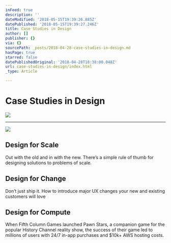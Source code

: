 ```yaml
---
inFeed: true
description: ''
dateModified: '2018-05-15T19:39:26.885Z'
datePublished: '2018-05-15T19:39:27.246Z'
title: Case Studies in Design
author: []
publisher: {}
via: {}
sourcePath: _posts/2018-04-28-case-studies-in-design.md
hasPage: true
starred: false
datePublishedOriginal: '2018-04-28T18:38:00.048Z'
url: case-studies-in-design/index.html
_type: Article

---
```

# Case Studies in Design
![](https://the-grid-user-content.s3-us-west-2.amazonaws.com/d9253303-fd84-42ef-bd8b-979865ce1d19.jpg)

---

<article style=""><img src="https://s3-us-west-2.amazonaws.com/the-grid-img/p/eb4b0b645b110f5ac0a8d4290f2c4eb952c2aebb.jpg" /><h1>Design for Scale</h1><p>Out with the old and in with the new. There’s a simple rule of thumb for designing solutions to problems of scale.</p></article>

<article style=""><h1>Design for Change</h1><p>Don’t just ship it. How to introduce major UX changes your new and existing customers will love</p></article>

<article style=""><h1>Design for Compute</h1><p>When Fifth Column Games launched Pawn Stars, a companion game for the popular History Channel reality show, the success of their game led to millions of users with 24/7 in-app purchases and $10k+ AWS hosting costs.</p></article>